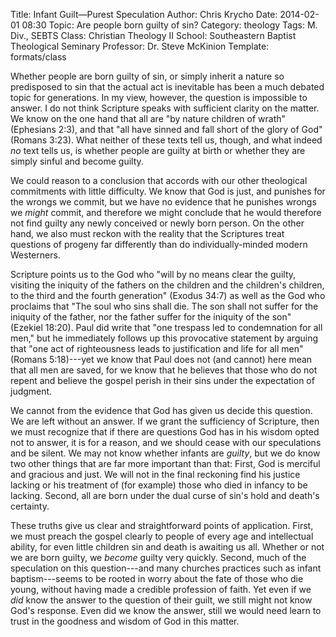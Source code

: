 Title: Infant Guilt—Purest Speculation
Author: Chris Krycho
Date: 2014-02-01 08:30
Topic: Are people born guilty of sin?
Category: theology
Tags: M. Div., SEBTS
Class: Christian Theology II
School: Southeastern Baptist Theological Seminary
Professor: Dr. Steve McKinion
Template: formats/class

Whether people are born guilty of sin, or simply inherit a nature so predisposed
to sin that the actual act is inevitable has been a much debated topic for
generations. In my view, however, the question is impossible to answer. I do not
think Scripture speaks with sufficient clarity on the matter. We know on the one
hand that all are "by nature children of wrath" (Ephesians 2:3), and that "all
have sinned and fall short of the glory of God" (Romans 3:23). What neither of
these texts tell us, though, and what indeed *no* text tells us, is whether
people are guilty at birth or whether they are simply sinful and become guilty.

We could reason to a conclusion that accords with our other theological
commitments with little difficulty. We know that God is just, and punishes for
the wrongs we commit, but we have no evidence that he punishes wrongs we *might*
commit, and therefore we might conclude that he would therefore not find guilty
any newly conceived or newly born person. On the other hand, we also must reckon
with the reality that the Scriptures treat questions of progeny far differently
than do individually-minded modern Westerners.

Scripture points us to the God who "will by no means clear the guilty, visiting
the iniquity of the fathers on the children and the children's children, to the
third and the fourth generation" (Exodus 34:7) as well as the God who proclaims
that "The soul who sins shall die. The son shall not suffer for the iniquity of
the father, nor the father suffer for the iniquity of the son" (Ezekiel 18:20).
Paul did write that "one trespass led to condemnation for all men," but he
immediately follows up this provocative statement by arguing that "one act of
righteousness leads to justification and life for all men" (Romans 5:18)---yet
we know that Paul does not (and cannot) here mean that all men are saved, for we
know that he believes that those who do not repent and believe the gospel perish
in their sins under the expectation of judgment.

We cannot from the evidence that God has given us decide this question. We are
left without an answer. If we grant the sufficiency of Scripture, then we must
recognize that if there are questions God has in his wisdom opted not to answer,
it is for a reason, and we should cease with our speculations and be silent. We
may not know whether infants are *guilty*, but we do know two other things that
are far more important than that: First, God is merciful and gracious and just.
We will not in the final reckoning find his justice lacking or his treatment of
(for example) those who died in infancy to be lacking. Second, all are born
under the dual curse of sin's hold and death's certainty.

These truths give us clear and straightforward points of application. First, we
must preach the gospel clearly to people of every age and intellectual ability,
for even little children sin and death is awaiting us all. Whether or not we are
born guilty, we *become* guilty very quickly. Second, much of the speculation on
this question---and many churches practices such as infant baptism---seems to be
rooted in worry about the fate of those who die young, without having made a
credible profession of faith. Yet even if we *did* know the answer to the
question of their guilt, we still might not know God's response. Even did we
know the answer, still we would need learn to trust in the goodness and wisdom
of God in this matter.